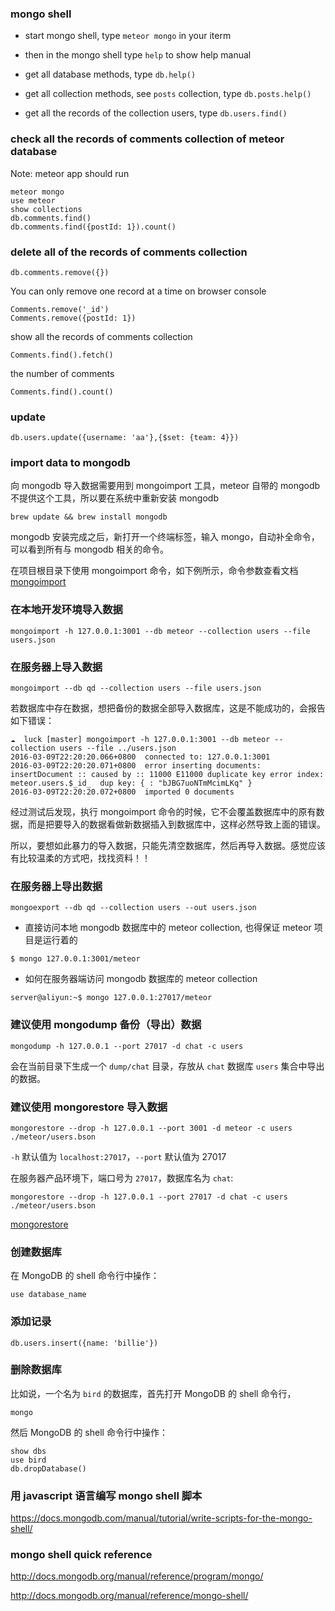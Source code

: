 ### mongo shell

* start mongo shell, type `meteor mongo` in your iterm

* then in the mongo shell type `help` to show help manual

* get all database methods, type `db.help()`

* get all collection methods, see `posts` collection, type `db.posts.help()`

* get all the records of the collection users, type `db.users.find()`


### check all the records of comments collection of meteor database

Note: meteor app should run

```
meteor mongo
use meteor
show collections
db.comments.find()
db.comments.find({postId: 1}).count()
```

### delete all of the records of comments collection

```
db.comments.remove({})
```

You can only remove one record at a time on browser console

```
Comments.remove('_id')
Comments.remove({postId: 1})
```

show all the records of comments collection

```
Comments.find().fetch()
```

the number of comments

```
Comments.find().count()
```

### update

```
db.users.update({username: 'aa'},{$set: {team: 4}})
```

### import data to mongodb

向 mongodb 导入数据需要用到 mongoimport 工具，meteor 自带的 mongodb 不提供这个工具，所以要在系统中重新安装 mongodb

```
brew update && brew install mongodb
```

mongodb 安装完成之后，新打开一个终端标签，输入 mongo，自动补全命令，可以看到所有与 mongodb 相关的命令。

在项目根目录下使用 mongoimport 命令，如下例所示，命令参数查看文档 [mongoimport](https://docs.mongodb.org/manual/reference/program/mongoimport/)

### 在本地开发环境导入数据

```
mongoimport -h 127.0.0.1:3001 --db meteor --collection users --file users.json
```

### 在服务器上导入数据

```
mongoimport --db qd --collection users --file users.json
```

若数据库中存在数据，想把备份的数据全部导入数据库，这是不能成功的，会报告如下错误：

```
☁  luck [master] mongoimport -h 127.0.0.1:3001 --db meteor --collection users --file ../users.json
2016-03-09T22:20:20.066+0800  connected to: 127.0.0.1:3001
2016-03-09T22:20:20.071+0800  error inserting documents: insertDocument :: caused by :: 11000 E11000 duplicate key error index: meteor.users.$_id_  dup key: { : "bJBG7uoNTmMcimLKq" }
2016-03-09T22:20:20.072+0800  imported 0 documents
```

经过测试后发现，执行 mongoimport 命令的时候，它不会覆盖数据库中的原有数据，而是把要导入的数据看做新数据插入到数据库中，这样必然导致上面的错误。

所以，要想如此暴力的导入数据，只能先清空数据库，然后再导入数据。感觉应该有比较温柔的方式吧，找找资料！！

### 在服务器上导出数据

```
mongoexport --db qd --collection users --out users.json
```

* 直接访问本地 mongodb 数据库中的 meteor collection, 也得保证 meteor 项目是运行着的

```
$ mongo 127.0.0.1:3001/meteor
```

* 如何在服务器端访问 mongodb 数据库的 meteor collection

```
server@aliyun:~$ mongo 127.0.0.1:27017/meteor
```

### 建议使用 mongodump 备份（导出）数据

```
mongodump -h 127.0.0.1 --port 27017 -d chat -c users
```

会在当前目录下生成一个 `dump/chat` 目录，存放从 `chat` 数据库 `users` 集合中导出的数据。

### 建议使用 mongorestore 导入数据

```
mongorestore --drop -h 127.0.0.1 --port 3001 -d meteor -c users ./meteor/users.bson
```

`-h` 默认值为 `localhost:27017`，`--port` 默认值为 27017

在服务器产品环境下，端口号为 `27017`，数据库名为 `chat`:

```
mongorestore --drop -h 127.0.0.1 --port 27017 -d chat -c users ./meteor/users.bson
```

[mongorestore](https://docs.mongodb.com/manual/reference/program/mongorestore/)

### 创建数据库

在 MongoDB 的 shell 命令行中操作：

```
use database_name
```

### 添加记录

```
db.users.insert({name: 'billie'})
```

### 删除数据库

比如说，一个名为 `bird` 的数据库，首先打开 MongoDB 的 shell 命令行，

```
mongo
```

然后 MongoDB 的 shell 命令行中操作：

```
show dbs
use bird
db.dropDatabase()
```

### 用 javascript 语言编写 mongo shell 脚本

<https://docs.mongodb.com/manual/tutorial/write-scripts-for-the-mongo-shell/>


### mongo shell quick reference

<http://docs.mongodb.org/manual/reference/program/mongo/>

<http://docs.mongodb.org/manual/reference/mongo-shell/>
